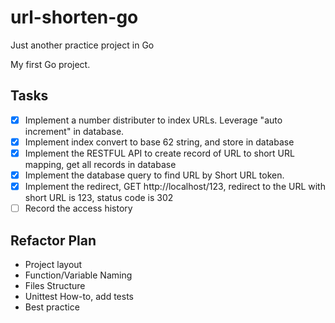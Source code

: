 # url-shorten-go
Just another practice project in Go

My first Go project.

## Tasks

- [x] Implement a number distributer to index URLs. Leverage "auto increment" in database.
- [x] Implement index convert to base 62 string, and store in database
- [x] Implement the RESTFUL API to create record of URL to short URL mapping, get all records in database
- [x] Implement the database query to find URL by Short URL token.
- [x] Implement the redirect, GET http://localhost/123, redirect to the URL with short URL is 123, status code is 302
- [ ] Record the access history

## Refactor Plan

- Project layout
- Function/Variable Naming
- Files Structure
- Unittest How-to, add tests
- Best practice
